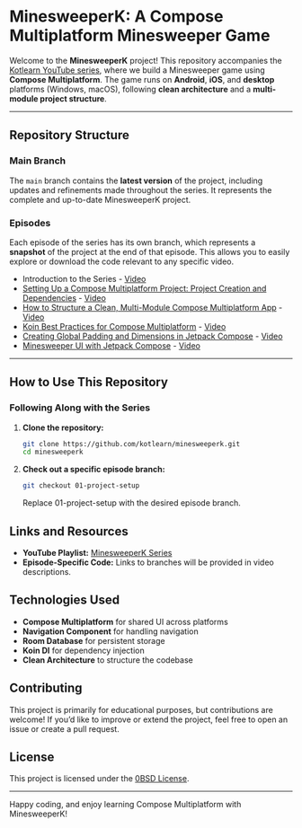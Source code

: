# MinesweeperK: A Compose Multiplatform Minesweeper Game

Welcome to the **MinesweeperK** project! This repository accompanies
the [Kotlearn YouTube series](https://www.youtube.com/watch?v=vS8XpdV-mvE&list=PL5GuNM-e28OX5DTcc1QZRHKozB71htnqJ),
where we build a Minesweeper game using **Compose Multiplatform**. The game runs on **Android**,
**iOS**, and **desktop** platforms (Windows, macOS), following **clean architecture** and
a **multi-module project structure**.

---

## Repository Structure

### Main Branch

The `main` branch contains the **latest version** of the project, including updates and refinements
made throughout the series. It represents the complete and up-to-date MinesweeperK project.

### Episodes

Each episode of the series has its own branch, which represents a **snapshot** of the project at the
end of that episode. This allows you to easily explore or download the code relevant to any specific
video.

- Introduction to the Series - [Video](https://youtu.be/vS8XpdV-mvE)
- [Setting Up a Compose Multiplatform Project: Project Creation and Dependencies](https://github.com/kotlearn/minesweeperk/tree/01-project-setup) - [Video](https://youtu.be/ND1QTnafqlg)
- [How to Structure a Clean, Multi-Module Compose Multiplatform App](https://github.com/kotlearn/minesweeperk/tree/02-adding-modules) - [Video](https://youtu.be/D_SIknHwIIw)
- [Koin Best Practices for Compose Multiplatform](https://github.com/kotlearn/minesweeperk/tree/03-koin-setup) - [Video](https://youtu.be/goZc6U-KRew)
- [Creating Global Padding and Dimensions in Jetpack Compose](https://github.com/kotlearn/minesweeperk/tree/04-global-padding) - [Video](https://youtu.be/rt0YZydHSww)
- [Minesweeper UI with Jetpack Compose](https://github.com/kotlearn/minesweeperk/tree/05-minesweeper-ui) - [Video](https://youtu.be/kaDOKzUk0ys)

---

## How to Use This Repository

### Following Along with the Series

1. **Clone the repository:**
   ```bash
   git clone https://github.com/kotlearn/minesweeperk.git
   cd minesweeperk
   ```
2. **Check out a specific episode branch:**
    ```bash
   git checkout 01-project-setup
   ```
   Replace 01-project-setup with the desired episode branch.

## Links and Resources

- **YouTube Playlist:** [MinesweeperK Series](https://www.youtube.com/watch?v=vS8XpdV-mvE&list=PL5GuNM-e28OX5DTcc1QZRHKozB71htnqJ)
- **Episode-Specific Code:** Links to branches will be provided in video descriptions.

## Technologies Used

- **Compose Multiplatform** for shared UI across platforms
- **Navigation Component** for handling navigation
- **Room Database** for persistent storage
- **Koin DI** for dependency injection
- **Clean Architecture** to structure the codebase

## Contributing

This project is primarily for educational purposes, but contributions are welcome! If you’d like to
improve or extend the project, feel free to open an issue or create a pull request.

## License

This project is licensed under the [0BSD License](LICENSE.txt).

---

Happy coding, and enjoy learning Compose Multiplatform with MinesweeperK!
